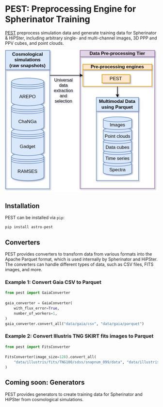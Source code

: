 # PEST: Preprocessing Engine for Spherinator Training

[PEST](https://github.com/HITS-AIN/PEST) preprocess simulation data and generate training data for
Spherinator & HiPSter, including arbitrary single- and multi-channel images, 3D PPP and PPV cubes,
and point clouds.

![](assets/PEST.png)

## Installation

PEST can be installed via `pip`:

```bash
pip install astro-pest
```

## Converters

PEST provides converters to transform data from various formats into the Apache Parquet format,
which is used internally by Spherinator and HiPSter. The converters can handle different types of
data, such as CSV files, FITS images, and more.

### Example 1: Convert Gaia CSV to Parquet

```python
from pest import GaiaConverter

gaia_converter = GaiaConverter(
    with_flux_error=True,
    number_of_workers=1,
)
gaia_converter.convert_all("data/gaia/csv", "data/gaia/parquet")
```


### Example 2: Convert Illustris TNG SKIRT fits images to Parquet

```python
from pest import FitsConverter

FitsConverter(image_size=128).convert_all(
    "data/illustris/fits/TNG100/sdss/snapnum_099/data", "data/illustris/parquet"
)
```

## Coming soon: Generators

PEST provides generators to create training data for Spherinator and HiPSter from cosmological
simulations.
